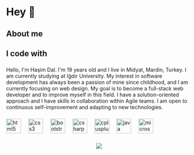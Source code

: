 <h1 align="left">Hey 👋</h1>

###

<h2 align="left">About me</h2>

###

<h2 align="left">I code with</h2>

###

<p align="left">Hello, I'm Haşim Dal. I'm 19 years old and I live in Midyat, Mardin, Turkey. I am currently studying at Iğdır University. My interest in software development has always been a passion of mine since childhood, and I am currently focusing on web design. My goal is to become a full-stack web developer and to improve myself in this field. I have a solution-oriented approach and I have skills in collaboration within Agile teams. I am open to continuous self-improvement and adapting to new technologies.

</p>

###

<div align="left">
  <img src="https://cdn.jsdelivr.net/gh/devicons/devicon/icons/html5/html5-original.svg" height="40" alt="html5 logo"  />
  <img width="12" />
  <img src="https://cdn.jsdelivr.net/gh/devicons/devicon/icons/css3/css3-original.svg" height="40" alt="css3 logo"  />
  <img width="12" />
  <img src="https://cdn.jsdelivr.net/gh/devicons/devicon/icons/bootstrap/bootstrap-original.svg" height="40" alt="bootstrap logo"  />
  <img width="12" />
  <img src="https://cdn.jsdelivr.net/gh/devicons/devicon/icons/csharp/csharp-original.svg" height="40" alt="csharp logo"  />
  <img width="12" />
  <img src="https://cdn.jsdelivr.net/gh/devicons/devicon/icons/cplusplus/cplusplus-original.svg" height="40" alt="cplusplus logo"  />
  <img width="12" />
  <img src="https://cdn.jsdelivr.net/gh/devicons/devicon/icons/java/java-original.svg" height="40" alt="java logo"  />
  <img width="12" />
  <img src="https://cdn.jsdelivr.net/gh/devicons/devicon/icons/microsoftsqlserver/microsoftsqlserver-plain.svg" height="40" alt="microsoftsqlserver logo"  />
</div>

###


###

<div align="center">
  <img src="https://profile-counter.glitch.me/hasimdal/count.svg?"  />
</div>

###
